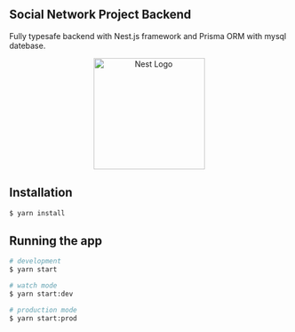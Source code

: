 
## Social Network Project Backend
Fully typesafe backend with Nest.js framework and Prisma ORM with mysql datebase.
<p align="center">
  <a href="http://nestjs.com/" target="blank"><img src="https://nestjs.com/img/logo_text.svg" width="200" alt="Nest Logo" /></a>
</p>


## Installation

```bash
$ yarn install
```

## Running the app

```bash
# development
$ yarn start

# watch mode
$ yarn start:dev

# production mode
$ yarn start:prod
```

